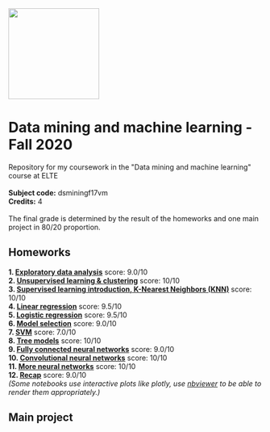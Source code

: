 <img src="https://ttkhok.elte.hu/sites/default/files/mindentudas-egyeteme/elte_cimer_ff.jpg" height="180" />

# Data mining and machine learning - Fall 2020
Repository for my coursework in the "Data mining and machine learning" course at ELTE<br>
<br>
**Subject code:** dsminingf17vm<br>
**Credits:** 4<br>
<br>
The final grade is determined by the result of the homeworks and one main project in 80/20 proportion.<br>
## Homeworks
**1. [Exploratory data analysis](https://github.com/szmate00/elte_physdm/blob/master/Homework%201/01_hw_solution.ipynb)** score: 9.0/10<br>
**2. [Unsupervised learning & clustering](https://github.com/szmate00/elte_physdm/blob/master/Homework%202/02_unsup_cluster_hw.ipynb)** score: 10/10<br>
**3. [Supervised learning introduction, K-Nearest Neighbors (KNN)](https://github.com/szmate00/elte_physdm/blob/master/Homework%203/03_knn_hw.ipynb)** score: 10/10<br>
**4. [Linear regression](https://github.com/szmate00/elte_physdm/blob/master/Homework%204/04_linreg_hw.ipynb)** score: 9.5/10<br>
**5. [Logistic regression](https://github.com/szmate00/elte_physdm/blob/master/Homework%205/05_logreg_hw.ipynb)** score: 9.5/10<br>
**6. [Model selection](https://github.com/szmate00/elte_physdm/blob/master/Homework%206/06_modelselection_hw.ipynb)** score: 9.0/10<br>
**7. [SVM](https://github.com/szmate00/elte_physdm/blob/master/Homework%207/lab07.ipynb)** score: 7.0/10<br>
**8. [Tree models](https://github.com/szmate00/elte_physdm/blob/master/Homework%208/08_tree_models_hw.ipynb)** score: 10/10<br>
**9. [Fully connected neural networks](https://github.com/szmate00/elte_physdm/blob/master/Homework%209/09_colab.ipynb)** score: 9.0/10<br>
**10. [Convolutional neural networks](https://github.com/szmate00/elte_physdm/blob/master/Homework%2010/10_colab.ipynb)** score: 10/10<br>
**11. [More neural networks](https://github.com/szmate00/elte_physdm/blob/master/Homework%2011/11_colab.ipynb)** score: 10/10<br>
**12. [Recap](https://github.com/szmate00/elte_physdm/blob/master/Homework%2012/hw12.ipynb)** score: 9.0/10<br>
*(Some notebooks use interactive plots like plotly, use [nbviewer](https://nbviewer.jupyter.org/) to be able to render them appropriately.)*
## Main project
